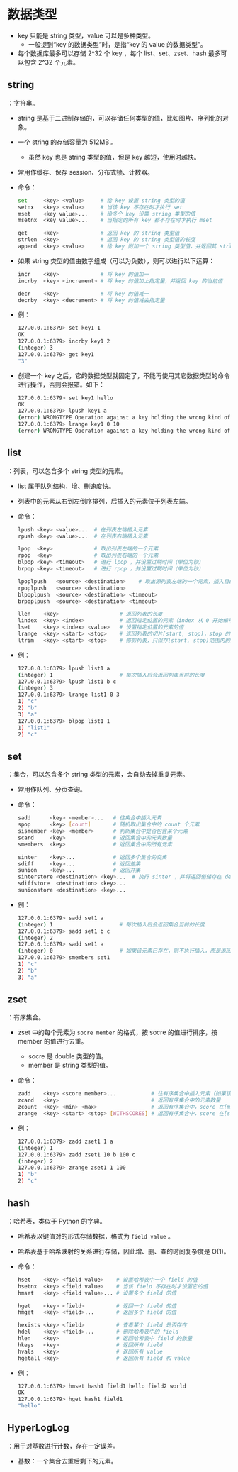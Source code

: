 
# 数据类型

- key 只能是 string 类型，value 可以是多种类型。
  - 一般提到“key 的数据类型”时，是指“key 的 value 的数据类型”。
- 每个数据库最多可以存储 2^32 个 key ，每个 list、set、zset、hash 最多可以包含 2^32 个元素。

## string

：字符串。
- string 是基于二进制存储的，可以存储任何类型的值，比如图片、序列化的对象。
- 一个 string 的存储容量为 512MB 。
  - 虽然 key 也是 string 类型的值，但是 key 越短，使用时越快。
- 常用作缓存、保存 session、分布式锁、计数器。

- 命令：
  ```sh
  set     <key> <value>     # 给 key 设置 string 类型的值
  setnx   <key> <value>     # 当该 key 不存在时才执行 set
  mset    <key value>...    # 给多个 key 设置 string 类型的值
  msetnx  <key value>...    # 当指定的所有 key 都不存在时才执行 mset

  get     <key>             # 返回 key 的 string 类型值
  strlen  <key>             # 返回 key 的 string 类型值的长度
  append  <key> <value>     # 给 key 附加一个 string 类型值，并返回其 strlen
  ```

- 如果 string 类型的值由数字组成（可以为负数），则可以进行以下运算：
  ```sh
  incr    <key>             # 将 key 的值加一
  incrby  <key> <increment> # 将 key 的值加上指定量，并返回 key 的当前值

  decr    <key>             # 将 key 的值减一
  decrby  <key> <decrement> # 将 key 的值减去指定量
  ```

- 例：
  ```sh
  127.0.0.1:6379> set key1 1
  OK
  127.0.0.1:6379> incrby key1 2
  (integer) 3
  127.0.0.1:6379> get key1
  "3"
  ```

- 创建一个 key 之后，它的数据类型就固定了，不能再使用其它数据类型的命令进行操作，否则会报错。如下：
  ```sh
  127.0.0.1:6379> set key1 hello
  OK
  127.0.0.1:6379> lpush key1 a 
  (error) WRONGTYPE Operation against a key holding the wrong kind of value
  127.0.0.1:6379> lrange key1 0 10
  (error) WRONGTYPE Operation against a key holding the wrong kind of value
  ```

## list

：列表，可以包含多个 string 类型的元素。
- list 属于队列结构，增、删速度快。
- 列表中的元素从右到左倒序排列，后插入的元素位于列表左端。

- 命令：
  ```sh
  lpush <key> <value>...  # 在列表左端插入元素
  rpush <key> <value>...  # 在列表右端插入元素

  lpop  <key>             # 取出列表左端的一个元素
  rpop  <key>             # 取出列表右端的一个元素
  blpop <key> <timeout>   # 进行 lpop ，并设置过期时间（单位为秒）
  brpop <key> <timeout>   # 进行 rpop ，并设置过期时间（单位为秒）

  lpoplpush   <source> <destination>    # 取出源列表左端的一个元素，插入目的列表的左端
  rpoplpush   <source> <destination>
  blpoplpush  <source> <destination> <timeout>
  brpoplpush  <source> <destination> <timeout>

  llen    <key>                   # 返回列表的长度
  lindex  <key> <index>           # 返回指定位置的元素（index 从 0 开始编号，必须小于列表长度）
  lset    <key> <index> <value>   # 设置指定位置的元素的值
  lrange  <key> <start> <stop>    # 返回列表的切片[start, stop)，stop 的值可以大于列表长度
  ltrim   <key> <start> <stop>    # 修剪列表，只保存[start, stop)范围内的元素，其余的元素都删除
  ```

- 例：
  ```sh
  127.0.0.1:6379> lpush list1 a
  (integer) 1                     # 每次插入后会返回列表当前的长度
  127.0.0.1:6379> lpush list1 b c
  (integer) 3
  127.0.0.1:6379> lrange list1 0 3
  1) "c"
  2) "b"
  3) "a"
  127.0.0.1:6379> blpop list1 1
  1) "list1"
  2) "c"
  ```

## set

：集合，可以包含多个 string 类型的元素，会自动去掉重复元素。
- 常用作队列、分页查询。

- 命令：
  ```sh
  sadd      <key> <member>...   # 往集合中插入元素
  spop      <key> [count]       # 随机取出集合中的 count 个元素
  sismember <key> <member>      # 判断集合中是否包含某个元素
  scard     <key>               # 返回集合中的元素数量
  smembers  <key>               # 返回集合中的所有元素

  sinter    <key>...            # 返回多个集合的交集
  sdiff     <key>...            # 返回差集
  sunion    <key>...            # 返回并集
  sinterstore <destination> <key>...  # 执行 sinter ，并将返回值储存在 destination 集合中
  sdiffstore  <destination> <key>...
  sunionstore <destination> <key>...
  ```

- 例：
  ```sh
  127.0.0.1:6379> sadd set1 a
  (integer) 1                     # 每次插入后会返回集合当前的长度
  127.0.0.1:6379> sadd set1 b c
  (integer) 2
  127.0.0.1:6379> sadd set1 a
  (integer) 0                     # 如果该元素已存在，则不执行插入，而是返回 0
  127.0.0.1:6379> smembers set1
  1) "c"
  2) "b"
  3) "a"
  ```

## zset

：有序集合。
- zset 中的每个元素为 `socre member` 的格式，按 socre 的值进行排序，按 member 的值进行去重。
  - socre 是 double 类型的值。
  - member 是 string 类型的值。

- 命令：
  ```sh
  zadd    <key> <score member>...           # 往有序集合中插入元素（如果该 member 已存在则覆盖它的 score）
  zcard   <key>                             # 返回有序集合中的元素数量
  zcount  <key> <min> <max>                 # 返回有序集合中，score 在[min, max)范围内的元素数量
  zrange  <key> <start> <stop> [WITHSCORES] # 返回有序集合中，score 在[start, sto)范围内的所有元素
  ```

- 例：
  ```sh
  127.0.0.1:6379> zadd zset1 1 a
  (integer) 1
  127.0.0.1:6379> zadd zset1 10 b 100 c
  (integer) 2
  127.0.0.1:6379> zrange zset1 1 100
  1) "b"
  2) "c"
  ```

## hash

：哈希表，类似于 Python 的字典。
- 哈希表以键值对的形式存储数据，格式为 `field value` 。
- 哈希表基于哈希映射的关系进行存储，因此增、删、查的时间复杂度是 O(1)。

- 命令：
  ```sh
  hset    <key> <field value>    # 设置哈希表中一个 field 的值
  hsetnx  <key> <field value>    # 当该 field 不存在时才设置它的值
  hmset   <key> <field value>... # 设置多个 field 的值

  hget    <key> <field>          # 返回一个 field 的值
  hmget   <key> <field>...       # 返回多个 field 的值

  hexists <key> <field>          # 查看某个 field 是否存在
  hdel    <key> <field>...       # 删除哈希表中的 field
  hlen    <key>                  # 返回哈希表中 field 的数量
  hkeys   <key>                  # 返回所有 field
  hvals   <key>                  # 返回所有 value
  hgetall <key>                  # 返回所有 field 和 value
  ```

- 例：
  ```sh
  127.0.0.1:6379> hmset hash1 field1 hello field2 world
  OK
  127.0.0.1:6379> hget hash1 field1
  "hello"
  ```

## HyperLogLog

：用于对基数进行计数，存在一定误差。
- 基数：一个集合去重后剩下的元素。
